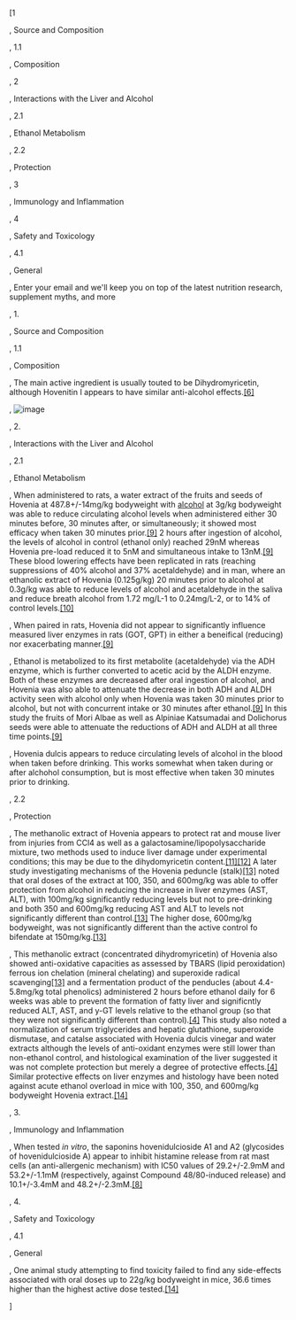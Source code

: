 [1

, Source and Composition

, 1.1

, Composition

, 2

, Interactions with the Liver and Alcohol

, 2.1

, Ethanol Metabolism

, 2.2

, Protection

, 3

, Immunology and Inflammation

, 4

, Safety and Toxicology

, 4.1

, General

, Enter your email and we'll keep you on top of the latest nutrition research, supplement myths, and more

, 1.

, Source and Composition

, 1.1

, Composition

, The main active ingredient is usually touted to be Dihydromyricetin, although Hovenitin I appears to have similar anti-alcohol effects.[[6]](#ref-6)

, ![image](https://examine.nyc3.cdn.digitaloceanspaces.com/files/v5/39q4Xak4eUefKzja8k9CJ3igiET2n1nGNxXbrhd8.jpg)

, 2.

, Interactions with the Liver and Alcohol

, 2.1

, Ethanol Metabolism

, When administered to rats, a water extract of the fruits and seeds of Hovenia at 487.8+/-14mg/kg bodyweight with [alcohol](/supplements/alcohol/) at 3g/kg bodyweight was able to reduce circulating alcohol levels when administered either 30 minutes before, 30 minutes after, or simultaneously; it showed most efficacy when taken 30 minutes prior.[[9]](#ref-9) 2 hours after ingestion of alcohol, the levels of alcohol in control (ethanol only) reached 29nM whereas Hovenia pre-load reduced it to 5nM and simultaneous intake to 13nM.[[9]](#ref-9) These blood lowering effects have been replicated in rats (reaching suppressions of 40% alcohol and 37% acetaldehyde) and in man, where an ethanolic extract of Hovenia (0.125g/kg) 20 minutes prior to alcohol at 0.3g/kg was able to reduce levels of alcohol and acetaldehyde in the saliva and reduce breath alcohol from 1.72 mg/L-1 to 0.24mg/L-2, or to 14% of control levels.[[10]](#ref-10)

, When paired in rats, Hovenia did not appear to significantly influence measured liver enzymes in rats (GOT, GPT) in either a beneifical (reducing) nor exacerbating manner.[[9]](#ref-9)

, Ethanol is metabolized to its first metabolite (acetaldehyde) via the ADH enzyme, which is further converted to acetic acid by the ALDH enzyme. Both of these enzymes are decreased after oral ingestion of alcohol, and Hovenia was also able to attenuate the decrease in both ADH and ALDH activity seen with alcohol only when Hovenia was taken 30 minutes prior to alcohol, but not with concurrent intake or 30 minutes after ethanol.[[9]](#ref-9) In this study the fruits of Mori Albae as well as Alpiniae Katsumadai and Dolichorus seeds were able to attenuate the reductions of ADH and ALDH at all three time points.[[9]](#ref-9)

, Hovenia dulcis appears to reduce circulating levels of alcohol in the blood when taken before drinking. This works somewhat when taken during or after alchohol consumption, but is most effective when taken 30 minutes prior to drinking. 

, 2.2

, Protection

, The methanolic extract of Hovenia appears to protect rat and mouse liver from injuries from CCl4 as well as a galactosamine/lipopolysaccharide mixture, two methods used to induce liver damage under experimental conditions; this may be due to the dihydomyricetin content.[[11]](#ref-11)[[12]](#ref-12) A later study investigating mechanisms of the Hovenia peduncle (stalk)[[13]](#ref-13) noted that oral doses of the extract at 100, 350, and 600mg/kg was able to offer protection from alcohol in reducing the increase in liver enzymes (AST, ALT), with 100mg/kg significantly reducing levels but not to pre-drinking and both 350 and 600mg/kg reducing AST and ALT to levels not significantly different than control.[[13]](#ref-13) The higher dose, 600mg/kg bodyweight, was not significantly different than the active control fo bifendate at 150mg/kg.[[13]](#ref-13)

, This methanolic extract (concentrated dihydromyricetin) of Hovenia also showed anti-oxidative capacities as assessed by TBARS (lipid peroxidation) ferrous ion chelation (mineral chelating) and superoxide radical scavenging[[13]](#ref-13) and a fermentation product of the penducles (about 4.4-5.8mg/kg total phenolics) administered 2 hours before ethanol daily for 6 weeks was able to prevent the formation of fatty liver and significntly reduced ALT, AST, and y-GT levels relative to the ethanol group (so that they were not significantly different than control).[[4]](#ref-4) This study also noted a normalization of serum triglycerides and hepatic glutathione, superoxide dismutase, and catalse associated with Hovenia dulcis vinegar and water extracts although the levels of anti-oxidant enzymes were still lower than non-ethanol control, and histological examination of the liver suggested it was not complete protection but merely a degree of protective effects.[[4]](#ref-4) Similar protective effects on liver enzymes and histology have been noted against acute ethanol overload in mice with 100, 350, and 600mg/kg bodyweight Hovenia extract.[[14]](#ref-14)

, 3.

, Immunology and Inflammation

, When tested *in vitro*, the saponins hovenidulcioside A1 and A2 (glycosides of hovenidulcioside A) appear to inhibit histamine release from rat mast cells (an anti-allergenic mechanism) with IC50 values of 29.2+/-2.9mM and 53.2+/-1.1mM (respectively, against Compound 48/80-induced release) and 10.1+/-3.4mM and 48.2+/-2.3mM.[[8]](#ref-8)

, 4.

, Safety and Toxicology

, 4.1

, General

, One animal study attempting to find toxicity failed to find any side-effects associated with oral doses up to 22g/kg bodyweight in mice, 36.6 times higher than the highest active dose tested.[[14]](#ref-14)

]